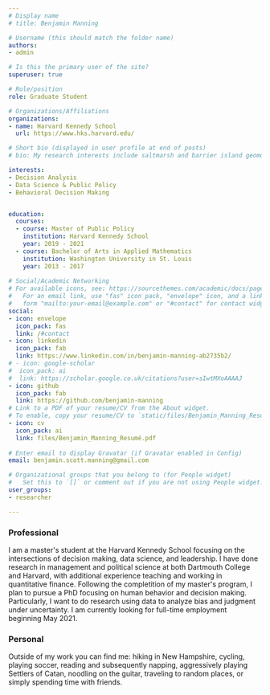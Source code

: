 ```yaml
---
# Display name
# title: Benjamin Manning

# Username (this should match the folder name)
authors: 
- admin

# Is this the primary user of the site?
superuser: true

# Role/position
role: Graduate Student

# Organizations/Affiliations
organizations:
- name: Harvard Kennedy School
  url: https://www.hks.harvard.edu/

# Short bio (displayed in user profile at end of posts)
# bio: My research interests include saltmarsh and barrier island geomorphology, change detection via remote sensing, and drone imagery collection techniques.

interests:
- Decision Analysis
- Data Science & Public Policy
- Behavioral Decision Making


education:
  courses:
  - course: Master of Public Policy
    institution: Harvard Kennedy School
    year: 2019 - 2021
  - course: Bachelor of Arts in Applied Mathematics
    institution: Washington University in St. Louis
    year: 2013 - 2017
    
# Social/Academic Networking
# For available icons, see: https://sourcethemes.com/academic/docs/page-builder/#icons
#   For an email link, use "fas" icon pack, "envelope" icon, and a link in the
#   form "mailto:your-email@example.com" or "#contact" for contact widget.
social:
- icon: envelope
  icon_pack: fas
  link: /#contact
- icon: linkedin
  icon_pack: fab
  link: https://www.linkedin.com/in/benjamin-manning-ab2735b2/
# - icon: google-scholar
#  icon_pack: ai
#  link: https://scholar.google.co.uk/citations?user=sIwtMXoAAAAJ
- icon: github
  icon_pack: fab
  link: https://github.com/benjamin-manning
# Link to a PDF of your resume/CV from the About widget.
# To enable, copy your resume/CV to `static/files/Benjamin_Manning_Resumé.pdf` and uncomment the lines below.
- icon: cv
  icon_pack: ai
  link: files/Benjamin_Manning_Resumé.pdf
  
# Enter email to display Gravatar (if Gravatar enabled in Config)
email: benjamin.scott.manning@gmail.com

# Organizational groups that you belong to (for People widget)
#   Set this to `[]` or comment out if you are not using People widget.
user_groups:
- researcher

---
```

### **Professional**

I am a master's student at the Harvard Kennedy School focusing on the intersections of decision making, data science, and leadership. I have done research in management and political science at both Dartmouth College and Harvard, with additional experience teaching and working in quantitative finance. Following the completition of my master's program, I plan to pursue a PhD focusing on human behavior and decision making. Particularly, I want to do research using data to analyze bias and judgment under uncertainty. I am currently looking for full-time employment beginning May 2021.
 
### **Personal**

Outside of my work you can find me: hiking in New Hampshire, cycling, playing soccer, reading and subsequently napping, aggressively playing Settlers of Catan, noodling on the guitar, traveling to random places, or simply spending time with friends.
